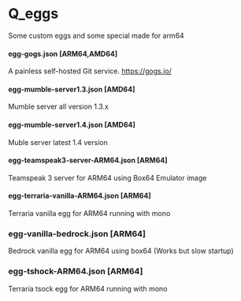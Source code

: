 # Q_eggs
Some custom eggs and some special made for arm64

#### egg-gogs.json [ARM64,AMD64]
A painless self-hosted Git service.
https://gogs.io/

#### egg-mumble-server1.3.json [AMD64]
Mumble server all version 1.3.x

#### egg-mumble-server1.4.json [AMD64]
Muble server latest 1.4 version

#### egg-teamspeak3-server-ARM64.json [ARM64]
Teamspeak 3 server for ARM64 using Box64 Emulator image

#### egg-terraria-vanilla-ARM64.json [ARM64]
Terraria vanilla egg for ARM64 running with mono

### egg-vanilla-bedrock.json [ARM64]
Bedrock vanilla egg for ARM64 using box64 (Works but slow startup)

### egg-tshock-ARM64.json [ARM64]
Terraria tsock egg for ARM64 running with mono